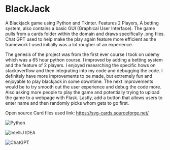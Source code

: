 # BlackJack
A Blackjack game using Python and Tkinter. Features 2 Players, A betting system, also contains a basic GUI (Graphical User Interface). The game pulls from a cards folder within the domain and draws specifically .png files.  Chat GPT used to help make the play again feature more efficient as the framework I used initially was a lot rougher of an experience. 

The genesis of the project was from the first ever course I took on udemy which was a 65 hour python course. I improved by adding a betting system and the feature of 2 players. I enjoyed researching the specific hows on stackoverflow and then integrating into my code and debugging the code. I definitely have more improvements to be made, but extremely fun and enjoyable to play blackjack in some downtime. The next improvements would be to try smooth out the user experience and debug the code more. Also asking more people to play the game and potentially trying to upload the game to a webpage with Flask. Lastly, add a button that allows users to enter name and then randomly picks whom gets to go first. 


Open source Card files used link:
https://svg-cards.sourceforge.net/ 


![Python](https://img.shields.io/badge/python-3670A0?style=for-the-badge&logo=python&logoColor=ffdd54)


![IntelliJ IDEA](https://img.shields.io/badge/IntelliJIDEA-000000.svg?style=for-the-badge&logo=intellij-idea&logoColor=white)

![ChatGPT](https://img.shields.io/badge/chatGPT-74aa9c?style=for-the-badge&logo=openai&logoColor=white)
